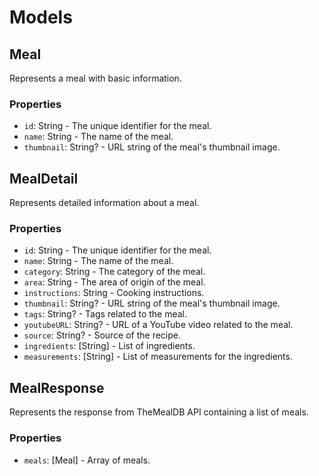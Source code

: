 # Models

## Meal

Represents a meal with basic information.

### Properties

- `id`: String - The unique identifier for the meal.
- `name`: String - The name of the meal.
- `thumbnail`: String? - URL string of the meal's thumbnail image.

## MealDetail

Represents detailed information about a meal.

### Properties

- `id`: String - The unique identifier for the meal.
- `name`: String - The name of the meal.
- `category`: String - The category of the meal.
- `area`: String - The area of origin of the meal.
- `instructions`: String - Cooking instructions.
- `thumbnail`: String? - URL string of the meal's thumbnail image.
- `tags`: String? - Tags related to the meal.
- `youtubeURL`: String? - URL of a YouTube video related to the meal.
- `source`: String? - Source of the recipe.
- `ingredients`: [String] - List of ingredients.
- `measurements`: [String] - List of measurements for the ingredients.

## MealResponse

Represents the response from TheMealDB API containing a list of meals.

### Properties

- `meals`: [Meal] - Array of meals.

